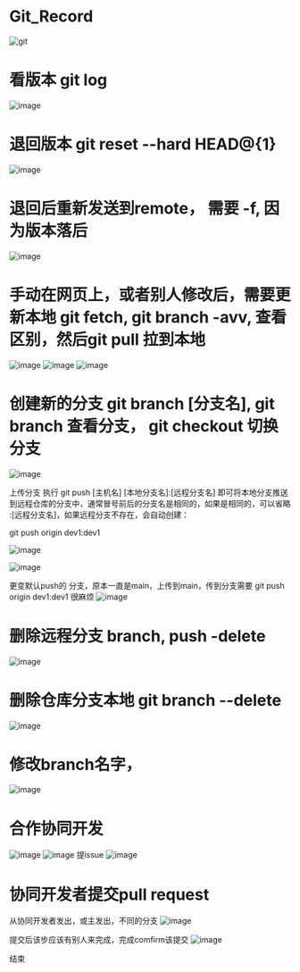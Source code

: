 # Git_Record



![git](https://user-images.githubusercontent.com/63569149/132827145-a19b649d-6978-44f4-898c-fe6defd85579.png)


# 看版本 git log
![image](https://user-images.githubusercontent.com/63569149/132827306-145d62c7-8e8f-451b-86ce-919b744bbc62.png)


# 退回版本 git reset --hard HEAD@{1}
![image](https://user-images.githubusercontent.com/63569149/132827419-a115aec9-6008-4ba3-896f-3baa0bcd280a.png)


# 退回后重新发送到remote， 需要 -f, 因为版本落后
![image](https://user-images.githubusercontent.com/63569149/132827514-77a49be1-66b3-4cd4-be92-22787422dedf.png)


# 手动在网页上，或者别人修改后，需要更新本地 git fetch, git branch -avv, 查看区别，然后git pull 拉到本地
![image](https://user-images.githubusercontent.com/63569149/132827784-c6136b12-ac7c-447c-891a-a48a2883223b.png)
![image](https://user-images.githubusercontent.com/63569149/132827900-d4f63e46-e9c0-4404-83a4-461ce01ef95f.png)
![image](https://user-images.githubusercontent.com/63569149/132828841-87b5667f-9b03-46e7-aca5-9ed100f040ed.png)


# 创建新的分支 git branch [分支名], git branch 查看分支， git checkout 切换分支
![image](https://user-images.githubusercontent.com/63569149/132830133-6dc008f8-c3a9-49d3-b9c4-a4df4e85ba86.png)

上传分支
执行 git push [主机名] [本地分支名]:[远程分支名] 即可将本地分支推送到远程仓库的分支中，通常冒号前后的分支名是相同的，如果是相同的，可以省略 :[远程分支名]，如果远程分支不存在，会自动创建：

git push origin dev1:dev1

![image](https://user-images.githubusercontent.com/63569149/132831612-e7c81c84-ec8a-43d6-95cb-4b97dedc72fa.png)

![image](https://user-images.githubusercontent.com/63569149/132831804-2c17b7d3-56a6-4000-beba-51f7abdfb55a.png)


更变默认push的 分支，原本一直是main，上传到main，传到分支需要 git push origin dev1:dev1 很麻烦
![image](https://user-images.githubusercontent.com/63569149/132832446-8b81fd61-1aec-4cdb-ad28-27fbbff51df6.png)



# 删除远程分支 branch, push -delete
![image](https://user-images.githubusercontent.com/63569149/133038329-56173bf0-942a-4b91-83fd-92c483c77615.png)

# 删除仓库分支本地  git branch --delete
![image](https://user-images.githubusercontent.com/63569149/133044407-f43eb6fe-a52e-4b06-b523-bc5010d0cbf5.png)


# 修改branch名字， 
![image](https://user-images.githubusercontent.com/63569149/133045484-1c5d1756-c91f-4cb1-8ad7-f6b7933623fc.png)


# 合作协同开发
![image](https://user-images.githubusercontent.com/90606115/133180432-60a97a5f-a57e-464b-91a6-d68d948cc70a.png)
![image](https://user-images.githubusercontent.com/90606115/133180473-14a46b7f-2606-4f1f-89f0-8de632f2c761.png)
提issue 
![image](https://user-images.githubusercontent.com/90606115/133180754-885a5a82-fed0-4e91-8bcf-84326afa0684.png)


# 协同开发者提交pull request
从协同开发者发出，或主发出，不同的分支
![image](https://user-images.githubusercontent.com/63569149/133184403-2dcd0667-d924-4851-8f36-b9304458692c.png)

提交后该步应该有别人来完成，完成comfirm该提交
![image](https://user-images.githubusercontent.com/63569149/133184539-691c9ce0-552b-4f8d-9963-92c0a57be8dd.png)

结束



